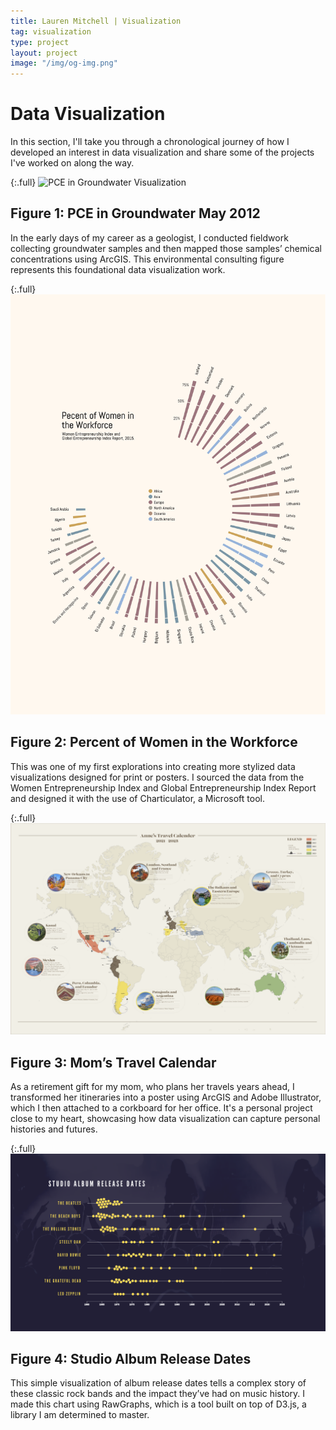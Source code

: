 ```yaml
---
title: Lauren Mitchell | Visualization
tag: visualization
type: project
layout: project
image: "/img/og-img.png"
---
```


# Data Visualization
In this section, I'll take you through a chronological journey of how I developed an interest in data visualization and share some of the projects I've worked on along the way.

{:.full}
![PCE in Groundwater Visualization](/img/full/viz_water.png)

## Figure 1: PCE in Groundwater May 2012
In the early days of my career as a geologist, I conducted fieldwork collecting groundwater samples and then mapped those samples’ chemical concentrations using ArcGIS. This environmental consulting figure represents this foundational data visualization work.

{:.full}
![Women in Workforce Visualization](/img/full/viz_women.png)

## Figure 2: Percent of Women in the Workforce
This was one of my first explorations into creating more stylized data visualizations designed for print or posters. I sourced the data from the Women Entrepreneurship Index and Global Entrepreneurship Index Report and designed it with the use of Charticulator, a Microsoft tool. 

{:.full}
![Travel Visualization](/img/full/viz_for_mom.png)

## Figure 3: Mom’s Travel Calendar
As a retirement gift for my mom, who plans her travels years ahead, I transformed her itineraries into a poster using ArcGIS and Adobe Illustrator, which I then attached to a corkboard for her office. It's a personal project close to my heart, showcasing how data visualization can capture personal histories and futures.

{:.full}
![Studio Albums Visualization](/img/full/viz_studio.png)

## Figure 4: Studio Album Release Dates
This simple visualization of album release dates tells a complex story of these classic rock bands and the impact they’ve had on music history. I made this chart using RawGraphs, which is a tool built on top of D3.js, a library I am determined to master.
